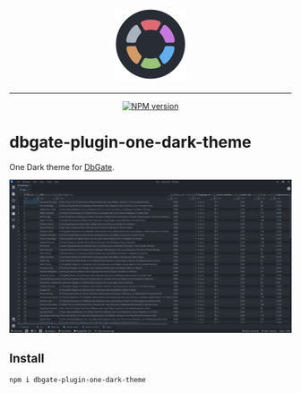 <div align="center">

## ![icon](https://raw.githubusercontent.com/DevBlooming/dbgate-plugin-one-dark-theme/main/icon.png)

</div>

---

<div align="center">

[![NPM version](https://img.shields.io/npm/v/dbgate-plugin-wg-theme-dark.svg)](https://www.npmjs.com/package/dbgate-plugin-one-dark-theme)

</div>

# dbgate-plugin-one-dark-theme

One Dark theme for [DbGate](https://github.com/dbgate/dbgate/releases/).

![screenshot](https://raw.githubusercontent.com/DevBlooming/dbgate-plugin-one-dark-theme/main/screenshot.png)

## Install

```bash
npm i dbgate-plugin-one-dark-theme
```
